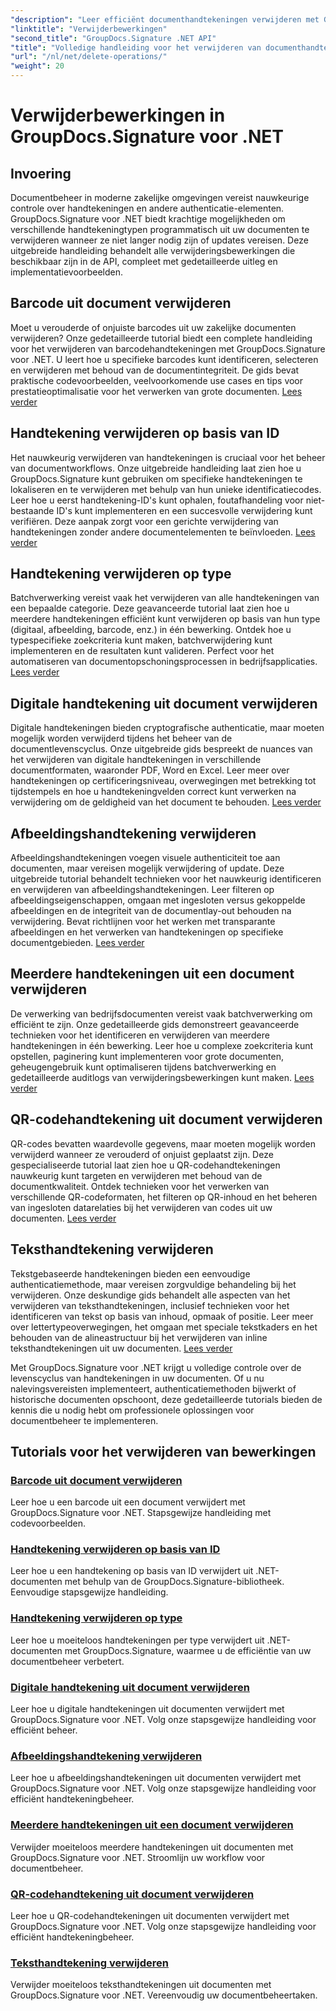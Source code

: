 ```yaml
---
"description": "Leer efficiënt documenthandtekeningen verwijderen met GroupDocs.Signature voor .NET. Leer barcodes, QR-codes, digitale handtekeningen, tekst- en afbeeldingshandtekeningen verwijderen met uitgebreide stapsgewijze tutorials."
"linktitle": "Verwijderbewerkingen"
"second_title": "GroupDocs.Signature .NET API"
"title": "Volledige handleiding voor het verwijderen van documenthandtekeningen"
"url": "/nl/net/delete-operations/"
"weight": 20
---
```


# Verwijderbewerkingen in GroupDocs.Signature voor .NET

## Invoering

Documentbeheer in moderne zakelijke omgevingen vereist nauwkeurige controle over handtekeningen en andere authenticatie-elementen. GroupDocs.Signature voor .NET biedt krachtige mogelijkheden om verschillende handtekeningtypen programmatisch uit uw documenten te verwijderen wanneer ze niet langer nodig zijn of updates vereisen. Deze uitgebreide handleiding behandelt alle verwijderingsbewerkingen die beschikbaar zijn in de API, compleet met gedetailleerde uitleg en implementatievoorbeelden.

## Barcode uit document verwijderen
Moet u verouderde of onjuiste barcodes uit uw zakelijke documenten verwijderen? Onze gedetailleerde tutorial biedt een complete handleiding voor het verwijderen van barcodehandtekeningen met GroupDocs.Signature voor .NET. U leert hoe u specifieke barcodes kunt identificeren, selecteren en verwijderen met behoud van de documentintegriteit. De gids bevat praktische codevoorbeelden, veelvoorkomende use cases en tips voor prestatieoptimalisatie voor het verwerken van grote documenten. [Lees verder](./delete-barcode/)

## Handtekening verwijderen op basis van ID
Het nauwkeurig verwijderen van handtekeningen is cruciaal voor het beheer van documentworkflows. Onze uitgebreide handleiding laat zien hoe u GroupDocs.Signature kunt gebruiken om specifieke handtekeningen te lokaliseren en te verwijderen met behulp van hun unieke identificatiecodes. Leer hoe u eerst handtekening-ID's kunt ophalen, foutafhandeling voor niet-bestaande ID's kunt implementeren en een succesvolle verwijdering kunt verifiëren. Deze aanpak zorgt voor een gerichte verwijdering van handtekeningen zonder andere documentelementen te beïnvloeden. [Lees verder](./delete-signature-by-id/)

## Handtekening verwijderen op type
Batchverwerking vereist vaak het verwijderen van alle handtekeningen van een bepaalde categorie. Deze geavanceerde tutorial laat zien hoe u meerdere handtekeningen efficiënt kunt verwijderen op basis van hun type (digitaal, afbeelding, barcode, enz.) in één bewerking. Ontdek hoe u typespecifieke zoekcriteria kunt maken, batchverwijdering kunt implementeren en de resultaten kunt valideren. Perfect voor het automatiseren van documentopschoningsprocessen in bedrijfsapplicaties. [Lees verder](./delete-signature-by-type/)

## Digitale handtekening uit document verwijderen
Digitale handtekeningen bieden cryptografische authenticatie, maar moeten mogelijk worden verwijderd tijdens het beheer van de documentlevenscyclus. Onze uitgebreide gids bespreekt de nuances van het verwijderen van digitale handtekeningen in verschillende documentformaten, waaronder PDF, Word en Excel. Leer meer over handtekeningen op certificeringsniveau, overwegingen met betrekking tot tijdstempels en hoe u handtekeningvelden correct kunt verwerken na verwijdering om de geldigheid van het document te behouden. [Lees verder](./delete-digital-signature/)

## Afbeeldingshandtekening verwijderen
Afbeeldingshandtekeningen voegen visuele authenticiteit toe aan documenten, maar vereisen mogelijk verwijdering of update. Deze uitgebreide tutorial behandelt technieken voor het nauwkeurig identificeren en verwijderen van afbeeldingshandtekeningen. Leer filteren op afbeeldingseigenschappen, omgaan met ingesloten versus gekoppelde afbeeldingen en de integriteit van de documentlay-out behouden na verwijdering. Bevat richtlijnen voor het werken met transparante afbeeldingen en het verwerken van handtekeningen op specifieke documentgebieden. [Lees verder](./delete-image-signature/)

## Meerdere handtekeningen uit een document verwijderen
De verwerking van bedrijfsdocumenten vereist vaak batchverwerking om efficiënt te zijn. Onze gedetailleerde gids demonstreert geavanceerde technieken voor het identificeren en verwijderen van meerdere handtekeningen in één bewerking. Leer hoe u complexe zoekcriteria kunt opstellen, paginering kunt implementeren voor grote documenten, geheugengebruik kunt optimaliseren tijdens batchverwerking en gedetailleerde auditlogs van verwijderingsbewerkingen kunt maken. [Lees verder](./delete-multiple-signatures/)

## QR-codehandtekening uit document verwijderen
QR-codes bevatten waardevolle gegevens, maar moeten mogelijk worden verwijderd wanneer ze verouderd of onjuist geplaatst zijn. Deze gespecialiseerde tutorial laat zien hoe u QR-codehandtekeningen nauwkeurig kunt targeten en verwijderen met behoud van de documentkwaliteit. Ontdek technieken voor het verwerken van verschillende QR-codeformaten, het filteren op QR-inhoud en het beheren van ingesloten datarelaties bij het verwijderen van codes uit uw documenten. [Lees verder](./delete-qr-code-signature/)

## Teksthandtekening verwijderen
Tekstgebaseerde handtekeningen bieden een eenvoudige authenticatiemethode, maar vereisen zorgvuldige behandeling bij het verwijderen. Onze deskundige gids behandelt alle aspecten van het verwijderen van teksthandtekeningen, inclusief technieken voor het identificeren van tekst op basis van inhoud, opmaak of positie. Leer meer over lettertypeoverwegingen, het omgaan met speciale tekstkaders en het behouden van de alineastructuur bij het verwijderen van inline teksthandtekeningen uit uw documenten. [Lees verder](./delete-text-signature/)

Met GroupDocs.Signature voor .NET krijgt u volledige controle over de levenscyclus van handtekeningen in uw documenten. Of u nu nalevingsvereisten implementeert, authenticatiemethoden bijwerkt of historische documenten opschoont, deze gedetailleerde tutorials bieden de kennis die u nodig hebt om professionele oplossingen voor documentbeheer te implementeren.

## Tutorials voor het verwijderen van bewerkingen
### [Barcode uit document verwijderen](./delete-barcode/)
Leer hoe u een barcode uit een document verwijdert met GroupDocs.Signature voor .NET. Stapsgewijze handleiding met codevoorbeelden.
### [Handtekening verwijderen op basis van ID](./delete-signature-by-id/)
Leer hoe u een handtekening op basis van ID verwijdert uit .NET-documenten met behulp van de GroupDocs.Signature-bibliotheek. Eenvoudige stapsgewijze handleiding.
### [Handtekening verwijderen op type](./delete-signature-by-type/)
Leer hoe u moeiteloos handtekeningen per type verwijdert uit .NET-documenten met GroupDocs.Signature, waarmee u de efficiëntie van uw documentbeheer verbetert.
### [Digitale handtekening uit document verwijderen](./delete-digital-signature/)
Leer hoe u digitale handtekeningen uit documenten verwijdert met GroupDocs.Signature voor .NET. Volg onze stapsgewijze handleiding voor efficiënt beheer.
### [Afbeeldingshandtekening verwijderen](./delete-image-signature/)
Leer hoe u afbeeldingshandtekeningen uit documenten verwijdert met GroupDocs.Signature voor .NET. Volg onze stapsgewijze handleiding voor efficiënt handtekeningbeheer.
### [Meerdere handtekeningen uit een document verwijderen](./delete-multiple-signatures/)
Verwijder moeiteloos meerdere handtekeningen uit documenten met GroupDocs.Signature voor .NET. Stroomlijn uw workflow voor documentbeheer.
### [QR-codehandtekening uit document verwijderen](./delete-qr-code-signature/)
Leer hoe u QR-codehandtekeningen uit documenten verwijdert met GroupDocs.Signature voor .NET. Volg onze stapsgewijze handleiding voor efficiënt handtekeningbeheer.
### [Teksthandtekening verwijderen](./delete-text-signature/)
Verwijder moeiteloos teksthandtekeningen uit documenten met GroupDocs.Signature voor .NET. Vereenvoudig uw documentbeheertaken.